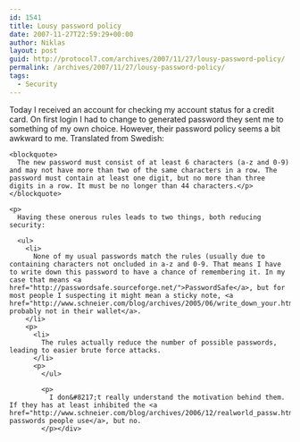 ```yaml
---
id: 1541
title: Lousy password policy
date: 2007-11-27T22:59:29+00:00
author: Niklas
layout: post
guid: http://protocol7.com/archives/2007/11/27/lousy-password-policy/
permalink: /archives/2007/11/27/lousy-password-policy/
tags:
  - Security
---
```

<div class='microid-98e01e71eacab34c8685bc27d2a8d1dcf91e796e'>
  <p>
    Today I received an account for checking my account status for a credit card. On first login I had to change to generated password they sent me to something of my own choice. However, their password policy seems a bit awkward to me. Translated from Swedish:<br /> 
    
    <blockquote>
      The new password must consist of at least 6 characters (a-z and 0-9) and may not have more than two of the same characters in a row. The password must contain at least one digit, but no more than three digits in a row. It must be no longer than 44 characters.</p>
    </blockquote>
    
    <p>
      Having these onerous rules leads to two things, both reducing security: 
      
      <ul>
        <li>
          None of my usual passwords match the rules (usually due to containing characters not oncluded in a-z and 0-9. That means I have to write down this password to have a chance of remembering it. In my case that means <a href="http://passwordsafe.sourceforge.net/">PasswordSafe</a>, but for most people I suspecting it might mean a sticky note, <a href="http://www.schneier.com/blog/archives/2005/06/write_down_your.html">and probably not in their wallet</a>.
        </li>
        <p>
          <li>
            The rules actually reduce the number of possible passwords, leading to easier brute force attacks.
          </li>
          <p>
            </ul> 
            
            <p>
              I don&#8217;t really understand the motivation behind them. If they has at least inhibited the <a href="http://www.schneier.com/blog/archives/2006/12/realworld_passw.html">common passwords people use</a>, but no.
            </p></div>